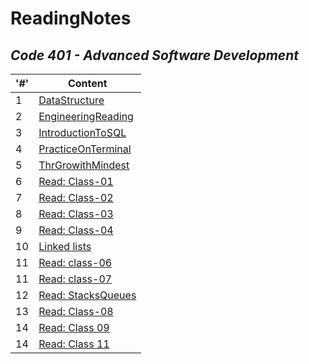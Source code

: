 # ReadingNotes

## *Code 401 - Advanced Software Development*

| '#'  | Content |
| ------------- | ------------- |
|  1  | [DataStructure](./Code401/DataStructure.md)  |
|  2  | [EngineeringReading](./Code401/EngineeringReadings.md) |
|  3  | [IntroductionToSQL](./Code401/IntroductionToSQL.md) |
|  4  | [PracticeOnTerminal](./Code401/TerminalPractice.md) |
|  5  | [ThrGrowithMindest](./Code401/GrowthMindest.md) |
|  6  | [Read: Class-01](./Code401/Class-01.md) |
|  7  | [Read: Class-02](./Code401/Class-02.md) |
|  8  | [Read: Class-03](./Code401/Class-03.md) |
|  9  | [Read: Class-04](./Code401/Class-04.md) |
|  10  | [Linked lists](./Code401/Linked-lists) |
|  11  | [Read: class-06](./Code401/Class-06.md) |
|  11  | [Read: class-07](./Code401/Class-07.md) |
|  12  | [Read: StacksQueues](./Code401/StacksQueues.md) |
|  13  | [Read: Class-08](./Code401/Class-08.md) |
|  14  | [Read: Class 09](./Code401/Class-09.md) |
|  14  | [Read: Class 11](./Code401/Class-11.md) |




